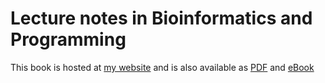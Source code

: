 
# Lecture notes in Bioinformatics and Programming

This book is hosted at [my website](https://munch-lab.org/bp-notes) and is also available as [PDF](content/_book/Lecture-notes-in-Bioinformatics-and-Programming.pdf) and [eBook](content/_book/Lecture-notes-in-Bioinformatics-and-Programming.epub)


